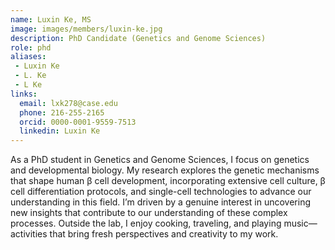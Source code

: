 ```yaml
---
name: Luxin Ke, MS
image: images/members/luxin-ke.jpg
description: PhD Candidate (Genetics and Genome Sciences)
role: phd
aliases:
 - Luxin Ke
 - L. Ke
 - L Ke
links:
  email: lxk278@case.edu
  phone: 216-255-2165
  orcid: 0000-0001-9559-7513
  linkedin: Luxin Ke
---
```


As a PhD student in Genetics and Genome Sciences, I focus on genetics
and developmental biology. My research explores the genetic mechanisms
that shape human β cell development, incorporating extensive cell
culture, β cell differentiation protocols, and single-cell
technologies to advance our understanding in this field. I’m driven by
a genuine interest in uncovering new insights that contribute to our
understanding of these complex processes. Outside the lab, I enjoy
cooking, traveling, and playing music—activities that bring fresh
perspectives and creativity to my work.
